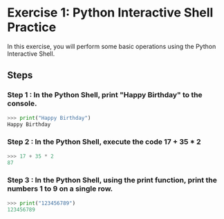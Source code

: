 # Exercise 1: Python Interactive Shell Practice

In this exercise, you will perform some basic operations using the Python Interactive Shell.

## Steps

### Step 1 : In the Python Shell, print "Happy Birthday" to the console.
```python
>>> print("Happy Birthday")
Happy Birthday
```

### Step 2 : In the Python Shell, execute the code 17 + 35 * 2
```python
>>> 17 + 35 * 2
87
```

### Step 3 : In the Python Shell, using the print function, print the numbers 1 to 9 on a single row.
```python
>>> print("123456789")
123456789
```

